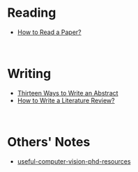 # Reading

<ul>
    <li><a href="https://github.com/mehedihasanbijoy/Research-Notes/blob/main/How%20to%20Read%20a%20Paper.pdf" target="_blank">How to Read a Paper?</a></li>
    <!--- <li><a href="" target="_blank">Item</a></li> --->
</ul>

</br>

# Writing
<ul>
    <li><a href="https://github.com/mehedihasanbijoy/Research-Notes/blob/main/Thirteen%20Ways%20to%20Write%20an%20Abstract.pdf" target="_blank">Thirteen Ways to Write an Abstract</a></li>
    <li><a href="https://github.com/mehedihasanbijoy/Research-Notes/blob/main/How%20to%20Write%20a%20Literature%20Review.pdf" target="_blank">How to Write a Literature Review?</a></li>
    <!--- <li><a href="" target="_blank">Item</a></li> --->
</ul>

</br>

# Others' Notes
<ul>
    <li><a href="https://github.com/hassony2/useful-computer-vision-phd-resources" target="_blank">
useful-computer-vision-phd-resources</a></li>
    <!--- <li><a href="" target="_blank">Item</a></li> --->
</ul>
